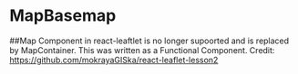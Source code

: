 # MapBasemap
##Map Component in react-leaftlet is no longer supoorted and is replaced by MapContainer. This was written as a Functional Component. 
Credit: https://github.com/mokrayaGISka/react-leaflet-lesson2
